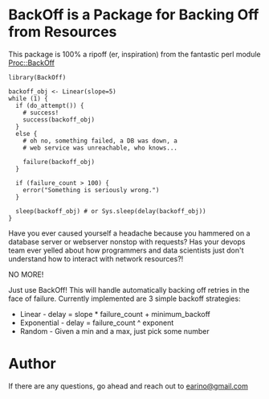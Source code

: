 BackOff is a Package for Backing Off from Resources
===================================================

This package is 100% a ripoff (er, inspiration) from the fantastic
perl module [Proc::BackOff](https://metacpan.org/pod/Proc::BackOff)

    library(BackOff)  
    
    backoff_obj <- Linear(slope=5)
    while (1) {
      if (do_attempt()) {
        # success!
        success(backoff_obj)
      }      
      else {
        # oh no, something failed, a DB was down, a 
        # web service was unreachable, who knows...

        failure(backoff_obj)
      }

      if (failure_count > 100) {
        error("Something is seriously wrong.")
      }

      sleep(backoff_obj) # or Sys.sleep(delay(backoff_obj))
    }

Have you ever caused yourself a headache because you hammered
on a database server or webserver nonstop with requests? Has
your devops team ever yelled about how programmers and data 
scientists just don't understand how to interact with network
resources?!

NO MORE!

Just use BackOff! This will handle automatically backing off
retries in the face of failure. Currently implemented are 3
simple backoff strategies:

* Linear - delay = slope * failure_count + minimum_backoff
* Exponential - delay = failure_count ^ exponent
* Random - Given a min and a max, just pick some number 
 
Author
======

If there are any questions, go ahead and reach out to
earino@gmail.com

